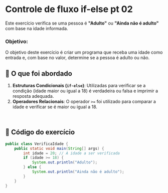 # Controle de fluxo if-else pt 02

Este 
exercício verifica se uma pessoa é **"Adulto"** ou **"Ainda não é adulto"** com base na idade informada.
<br>

### Objetivo:
O objetivo deste exercício é criar um programa que receba uma idade como entrada e, com base no valor, determine se a pessoa é adulto ou não.
<br>

## 🧠 O que foi abordado

1. **Estruturas Condicionais (`if-else`)**: Utilizadas para verificar se a condição (idade maior ou igual a 18) é verdadeira ou falsa e imprimir a resposta adequada.  
2. **Operadores Relacionais**: O operador `>=` foi utilizado para comparar a idade e verificar se é maior ou igual a 18. 

<br>

## 📄 Código do exercício

```java
public class VerificaIdade {
    public static void main(String[] args) {
        int idade = 20; // A idade a ser verificada
        if (idade >= 18) {
            System.out.println("Adulto");
        } else {
            System.out.println("Ainda não é adulto");
        }
    }
}